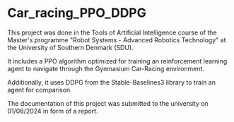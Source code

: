 # Car_racing_PPO_DDPG

This project was done in the Tools of Artificial Intelligence course of the Master's programme "Robot Systems - Advanced Robotics Technology" at the University of Southern Denmark (SDU).

It includes a PPO algorithm optimized for training an reinforcement learning agent to navigate through the Gymnasium Car-Racing environment.

Additionally, it uses DDPG from the Stable-Baselines3 library to train an agent for comparison.

The documentation of this project was submitted to the university on 01/06/2024 in form of a report.
